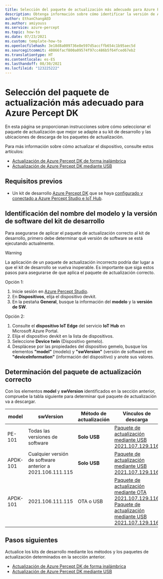 ```yaml
---
title: Selección del paquete de actualización más adecuado para Azure Percept DK
description: Obtenga información sobre cómo identificar la versión de Azure Percept DK y seleccionar el paquete de actualización más adecuado.
author: EthanChangAED
ms.author: amiyouss
ms.service: azure-percept
ms.topic: how-to
ms.date: 07/23/2021
ms.custom: template-how-to
ms.openlocfilehash: 3e18d8a009736e8e597d5accffb654c1b95aec5d
ms.sourcegitcommit: 40866facf800a09574f97cc486b5f64fced67eb2
ms.translationtype: HT
ms.contentlocale: es-ES
ms.lasthandoff: 08/30/2021
ms.locfileid: "123225222"
---
```

# <a name="select-your-azure-percept-dk-update-package"></a>Selección del paquete de actualización más adecuado para Azure Percept DK

En esta página se proporcionan instrucciones sobre cómo seleccionar el paquete de actualización que mejor se adapte a su kit de desarrollo y las ubicaciones de descarga de los paquetes de actualización.

Para más información sobre cómo actualizar el dispositivo, consulte estos artículos:

- [Actualización de Azure Percept DK de forma inalámbrica](./how-to-update-over-the-air.md)
- [Actualización de Azure Percept DK mediante USB](./how-to-update-via-usb.md)

## <a name="prerequisites"></a>Requisitos previos

- Un kit de desarrollo [Azure Percept DK](https://go.microsoft.com/fwlink/?linkid=2155270) que se haya [configurado y conectado a Azure Percept Studio e IoT Hub](./quickstart-percept-dk-set-up.md).

## <a name="identify-the-model-name-and-software-version-of-your-dev-kit"></a>Identificación del nombre del modelo y la versión de software del kit de desarrollo

Para asegurarse de aplicar el paquete de actualización correcto al kit de desarrollo, primero debe determinar qué versión de software se está ejecutando actualmente.

> [!WARNING]
> La aplicación de un paquete de actualización incorrecto podría dar lugar a que el kit de desarrollo se vuelva inoperable. Es importante que siga estos pasos para asegurarse de que aplica el paquete de actualización correcto.

Opción 1:

1. Inicie sesión en [Azure Percept Studio](./overview-azure-percept-studio.md).
1. En **Dispositivos**, elija el dispositivo devkit.
1. En la pestaña **General**, busque la información del **modelo** y la **versión de SW**.

Opción 2:

1. Consulte el **dispositivo IoT Edge** del servicio **IoT Hub** en Microsoft Azure Portal.
1. Elija el dispositivo devkit en la lista de dispositivos.
1. Seleccione **Device twin** (Dispositivo gemelo).
1. Desplácese por las propiedades del dispositivo gemelo, busque los elementos **"model"** (modelo) y **"swVersion"** (versión de software) en **"deviceInformation"** (información del dispositivo) y anote sus valores.

## <a name="determine-the-correct-update-package"></a>Determinación del paquete de actualización correcto

Con los elementos **model** y **swVersion** identificados en la sección anterior, compruebe la tabla siguiente para determinar qué paquete de actualización va a descargar.

|model  |swVersion  |Método de actualización  |Vínculos de descarga  |Nota  |
|---------|---------|---------|---------|---------|
|PE-101     |Todas las versiones de software       |**Solo USB**         |[Paquete de actualización mediante USB 2021.107.129.116](https://go.microsoft.com/fwlink/?linkid=2169086)         |Versión de julio (2107)         |
|APDK-101     |Cualquier versión de software anterior a 2021.106.111.115 |**Solo USB**         |[Paquete de actualización mediante USB 2021.107.129.116](https://go.microsoft.com/fwlink/?linkid=2169086)         |Versión de julio (2107)         |
|APDK-101     |2021.106.111.115        |OTA o USB       |[Paquete de actualización mediante OTA 2021.107.129.116](https://go.microsoft.com/fwlink/?linkid=2169245)<br>[Paquete de actualización mediante USB 2021.107.129.116](https://go.microsoft.com/fwlink/?linkid=2169086)        |Versión de julio (2107)         |

## <a name="next-steps"></a>Pasos siguientes

Actualice los kits de desarrollo mediante los métodos y los paquetes de actualización determinados en la sección anterior.

- [Actualización de Azure Percept DK de forma inalámbrica](./how-to-update-over-the-air.md)
- [Actualización de Azure Percept DK mediante USB](./how-to-update-via-usb.md)
